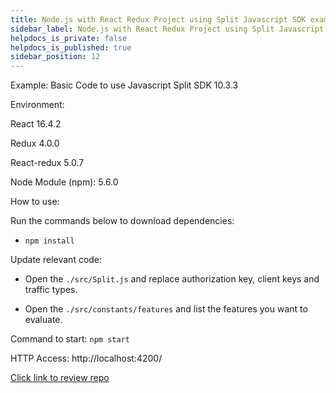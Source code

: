 ```yaml
---
title: Node.js with React Redux Project using Split Javascript SDK example
sidebar_label: Node.js with React Redux Project using Split Javascript SDK example
helpdocs_is_private: false
helpdocs_is_published: true
sidebar_position: 12
---
```


<p>
  <button hidden style={{borderRadius:'8px', border:'1px', fontFamily:'Courier New', fontWeight:'800', textAlign:'left'}}> help.split.io link: https://help.split.io/hc/en-us/articles/360015543171-Node-js-with-React-Redux-Project-using-Split-Javascript-SDK-example </button>
</p>

Example: Basic Code to use Javascript Split SDK 10.3.3

Environment:

React 16.4.2

Redux 4.0.0

React-redux 5.0.7

Node Module (npm): 5.6.0

How to use:

Run the commands below to download dependencies:

* `npm install`

Update relevant code:

* Open the `./src/Split.js` and replace authorization key, client keys and traffic types.

* Open the `./src/constants/features` and list the features you want to evaluate.

Command to start: `npm start`

HTTP Access: http://localhost:4200/

[Click link to review repo](https://github.com/splitio/react-redux-sdk-examples)